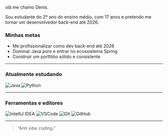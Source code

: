 olá me chamo Denis.

Sou estudante do 2º ano do ensino médio, com 17 anos e pretendo me tornar um desenvolvedor back-end até 2026.


### **Minhas metas**
- Me profissionalizar como dev back-end até 2026  
- Dominar Java puro e entrar no ecossistema Spring  
- Construir um portfólio sólido e consistente

---

### **Atualmente estudando**
![Java](https://img.shields.io/badge/Java-%23ED8B00.svg?style=for-the-badge&logo=openjdk&logoColor=white)
![Python](https://img.shields.io/badge/Python-%2314354C.svg?style=for-the-badge&logo=python&logoColor=white)

---

### **Ferramentas e editores**
![IntelliJ IDEA](https://img.shields.io/badge/IntelliJIDEA-%23000000.svg?style=for-the-badge&logo=intellij-idea&logoColor=white)
![VSCode](https://img.shields.io/badge/VSCode-%23007ACC.svg?style=for-the-badge&logo=visual-studio-code&logoColor=white)
![Git](https://img.shields.io/badge/Git-%23F05033.svg?style=for-the-badge&logo=git&logoColor=white)
![GitHub](https://img.shields.io/badge/GitHub-%23121011.svg?style=for-the-badge&logo=github&logoColor=white)

---

> “Anti vibe coding.”
